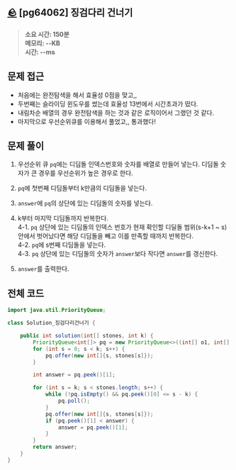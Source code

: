 ## [🪨](https://school.programmers.co.kr/learn/courses/30/lessons/64062) [pg64062] 징검다리 건너기

> **소요 시간: 150분<br>
> 메모리: --KB<br>
> 시간: --ms**

## 문제 접근

- 처음에는 완전탐색을 해서 효율성 0점을 맞고,,
- 두번째는 슬라이딩 윈도우를 썼는데 효율성 13번에서 시간초과가 떴다.
- 내림차순 배열의 경우 완전탐색을 하는 것과 같은 로직이어서 그랬던 것 같다.
- 마지막으로 우선순위큐를 이용해서 풀었고,, 통과했다!

## 문제 풀이

1. 우선순위 큐 `pq`에는 디딤돌 인덱스번호와 숫자를 배열로 만들어 넣는다. 디딤돌 숫자가 큰 경우를 우선순위가 높은 경우로 한다.

2. `pq`에 첫번째 디딤돌부터 k만큼의 디딤돌을 넣는다.

3. `answer`에 `pq`의 상단에 있는 디딤돌의 숫자를 넣는다.

4. k부터 마지막 디딤돌까지 반복한다.<br>
  4-1. `pq` 상단에 있는 디딤돌의 인덱스 번호가 현재 확인할 디딜돌 범위(s-k+1 ~ s)안에서 벗어났다면 해당 디딤돌을 빼고 이를 만족할 때까지 반복한다.<br>
  4-2. `pq`에 s번째 디딤돌을 넣는다.<br>
  4-3. `pq` 상단에 있는 디딤돌의 숫자가 `answer`보다 작다면 `answer`를 갱신한다.<br>
  
5. `answer`를 출력한다.


## 전체 코드

```java
import java.util.PriorityQueue;

class Solution_징검다리건너기 {

    public int solution(int[] stones, int k) {
        PriorityQueue<int[]> pq = new PriorityQueue<>((int[] o1, int[] o2) -> Integer.compare(o2[1], o1[1]));
        for (int s = 0; s < k; s++) {
            pq.offer(new int[]{s, stones[s]});
        }

        int answer = pq.peek()[1];

        for (int s = k; s < stones.length; s++) {
            while (!pq.isEmpty() && pq.peek()[0] <= s - k) {
                pq.poll();
            }
            pq.offer(new int[]{s, stones[s]});
            if (pq.peek()[1] < answer) {
                answer = pq.peek()[1];
            }
        }
        return answer;
    }
}
```
